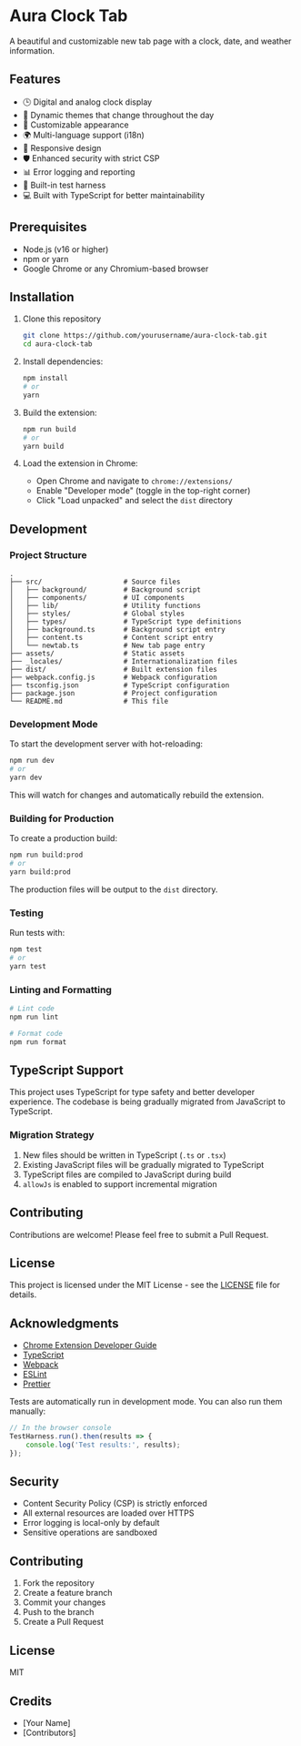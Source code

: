 # Aura Clock Tab

A beautiful and customizable new tab page with a clock, date, and weather information.

## Features

- 🕒 Digital and analog clock display
- 🌅 Dynamic themes that change throughout the day
- 🎨 Customizable appearance
- 🌍 Multi-language support (i18n)
- 📱 Responsive design
- 🛡️ Enhanced security with strict CSP
- 📊 Error logging and reporting
- 🧪 Built-in test harness
- 💻 Built with TypeScript for better maintainability

## Prerequisites

- Node.js (v16 or higher)
- npm or yarn
- Google Chrome or any Chromium-based browser

## Installation

1. Clone this repository
   ```bash
   git clone https://github.com/yourusername/aura-clock-tab.git
   cd aura-clock-tab
   ```

2. Install dependencies:
   ```bash
   npm install
   # or
   yarn
   ```

3. Build the extension:
   ```bash
   npm run build
   # or
   yarn build
   ```

4. Load the extension in Chrome:
   - Open Chrome and navigate to `chrome://extensions/`
   - Enable "Developer mode" (toggle in the top-right corner)
   - Click "Load unpacked" and select the `dist` directory

## Development

### Project Structure

```
.
├── src/                    # Source files
│   ├── background/         # Background script
│   ├── components/         # UI components
│   ├── lib/                # Utility functions
│   ├── styles/             # Global styles
│   ├── types/              # TypeScript type definitions
│   ├── background.ts       # Background script entry
│   ├── content.ts          # Content script entry
│   └── newtab.ts           # New tab page entry
├── assets/                 # Static assets
├── _locales/               # Internationalization files
├── dist/                   # Built extension files
├── webpack.config.js       # Webpack configuration
├── tsconfig.json           # TypeScript configuration
├── package.json            # Project configuration
└── README.md               # This file
```

### Development Mode

To start the development server with hot-reloading:

```bash
npm run dev
# or
yarn dev
```

This will watch for changes and automatically rebuild the extension.

### Building for Production

To create a production build:

```bash
npm run build:prod
# or
yarn build:prod
```

The production files will be output to the `dist` directory.

### Testing

Run tests with:

```bash
npm test
# or
yarn test
```

### Linting and Formatting

```bash
# Lint code
npm run lint

# Format code
npm run format
```

## TypeScript Support

This project uses TypeScript for type safety and better developer experience. The codebase is being gradually migrated from JavaScript to TypeScript.

### Migration Strategy

1. New files should be written in TypeScript (`.ts` or `.tsx`)
2. Existing JavaScript files will be gradually migrated to TypeScript
3. TypeScript files are compiled to JavaScript during build
4. `allowJs` is enabled to support incremental migration

## Contributing

Contributions are welcome! Please feel free to submit a Pull Request.

## License

This project is licensed under the MIT License - see the [LICENSE](LICENSE) file for details.

## Acknowledgments

- [Chrome Extension Developer Guide](https://developer.chrome.com/docs/extensions/mv3/getstarted/)
- [TypeScript](https://www.typescriptlang.org/)
- [Webpack](https://webpack.js.org/)
- [ESLint](https://eslint.org/)
- [Prettier](https://prettier.io/)

Tests are automatically run in development mode. You can also run them manually:

```javascript
// In the browser console
TestHarness.run().then(results => {
    console.log('Test results:', results);
});
```

## Security

- Content Security Policy (CSP) is strictly enforced
- All external resources are loaded over HTTPS
- Error logging is local-only by default
- Sensitive operations are sandboxed

## Contributing

1. Fork the repository
2. Create a feature branch
3. Commit your changes
4. Push to the branch
5. Create a Pull Request

## License

MIT

## Credits

- [Your Name]
- [Contributors]
